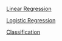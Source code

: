 [Linear Regression](linear-regression.ipynb)

[Logistic Regression](logistic-regression.ipynb)

[Classification](classification.ipynb)
